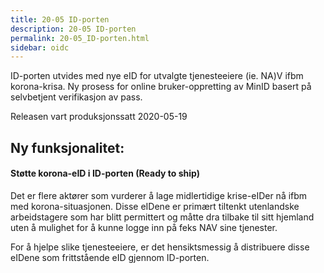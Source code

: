 ```yaml
---
title: 20-05 ID-porten
description: 20-05 ID-porten
permalink: 20-05_ID-porten.html
sidebar: oidc
---
```



ID-porten utvides med nye eID for utvalgte tjenesteeiere (ie. NA)V ifbm korona-krisa. Ny prosess for online bruker-oppretting av MinID basert på selvbetjent verifikasjon av pass.



Releasen vart produksjonssatt 2020-05-19

## Ny funksjonalitet:


#### Støtte korona-eID i ID-porten (Ready to ship)

Det er flere aktører som vurderer å lage midlertidige krise-eIDer nå ifbm med korona-situasjonen. Disse eIDene er primært tiltenkt utenlandske arbeidstagere som har blitt permittert og måtte dra tilbake til sitt hjemland uten å mulighet for å kunne logge inn på feks NAV sine tjenester.

For å hjelpe slike tjenesteeiere, er det hensiktsmessig å distribuere disse eIDene som frittstående eID gjennom ID-porten.

